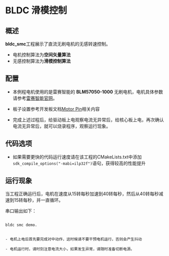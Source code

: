 # BLDC 滑模控制

## 概述

**bldc_smc**工程展示了直流无刷电机的无感转速控制。
- 电机控制算法为**空间矢量算法**
- 无感控制算法为**滑模控制算法**

## 配置

- 本例程电机使用的是雷赛智能的 **BLM57050-1000** 无刷电机，电机具体参数请参考[雷赛智能官网](https://leisai.com/)。

- 板子设置参考开发板文档[Motor Pin](lab_board_motor_ctrl_pin)相关内容

- 完成上述过程后，给驱动板上电观察电流无异常后，给核心板上电，再次确认电流无异常后，就可以烧录程序，观察运行现象。

## 代码选项

- 如果需要更快的代码运行速度请在该工程的CMakeLists.txt中添加`sdk_compile_options("-mabi=ilp32f")`语句，获得较高的性能提升

## 运行现象

当工程正确运行后，电机在速度从15转每秒加速到40转每秒，然后从40转每秒减速到15转每秒，并一直循环。

串口输出如下：

```console

bldc smc demo.

```

```{warning}

- 电机上电后首先要完成对中动作，这时候请不要干预电机运行，否则会产生抖动

- 电机运行时，请时刻注意电流大小，如果发生异常，请随时准备切断电源。

```
